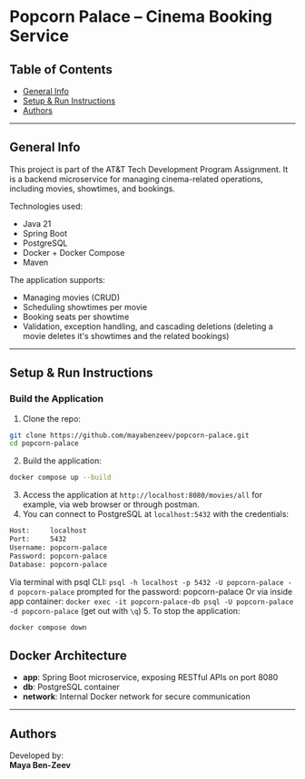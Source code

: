 # Popcorn Palace – Cinema Booking Service

## Table of Contents
* [General Info](#general-info)
* [Setup & Run Instructions](#setup--run-instructions)
* [Authors](#authors)

---

## General Info
This project is part of the AT&T Tech Development Program Assignment. 
It is a backend microservice for managing cinema-related operations, including movies, showtimes, and bookings.

Technologies used:
- Java 21
- Spring Boot
- PostgreSQL
- Docker + Docker Compose
- Maven


The application supports:
- Managing movies (CRUD)
- Scheduling showtimes per movie
- Booking seats per showtime
- Validation, exception handling, and cascading deletions (deleting a movie deletes it's showtimes and the related bookings)

---

## Setup & Run Instructions

### Build the Application

1. Clone the repo:
```bash
git clone https://github.com/mayabenzeev/popcorn-palace.git
cd popcorn-palace
```
2. Build the application:
```bash
docker compose up --build
```
3. Access the application at `http://localhost:8080/movies/all` for example, via web browser or through postman.
4. You can connect to PostgreSQL at `localhost:5432` with the credentials:
```bash
Host:     localhost
Port:     5432
Username: popcorn-palace
Password: popcorn-palace
Database: popcorn-palace
```
Via terminal with psql CLI: `psql -h localhost -p 5432 -U popcorn-palace -d popcorn-palace` prompted for the password: popcorn-palace
Or via inside app container: `docker exec -it popcorn-palace-db psql -U popcorn-palace -d popcorn-palace` 
(get out with `\q`)
5. To stop the application:
```bash
docker compose down
```

## Docker Architecture

- **app**: Spring Boot microservice, exposing RESTful APIs on port 8080
- **db**: PostgreSQL container
- **network**: Internal Docker network for secure communication

---

## Authors

Developed by:  
**Maya Ben-Zeev**
